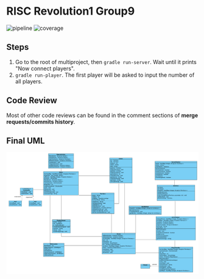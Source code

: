 # RISC Revolution1 Group9
![pipeline](https://gitlab.oit.duke.edu/yy258/ece651-spr20-g9/badges/master/pipeline.svg)
![coverage](https://gitlab.oit.duke.edu/yy258/ece651-spr20-g9/badges/master/coverage.svg?job=test)

## Steps
1. Go to the root of multiproject, then `gradle run-server`. Wait until it prints "Now connect players".
2. `gradle run-player`. The first player will be asked to input the number of all players.

## Code Review
Most of other code reviews can be found in the comment sections of **merge requests/commits history**. 

## Final UML
![](./final_uml.png)